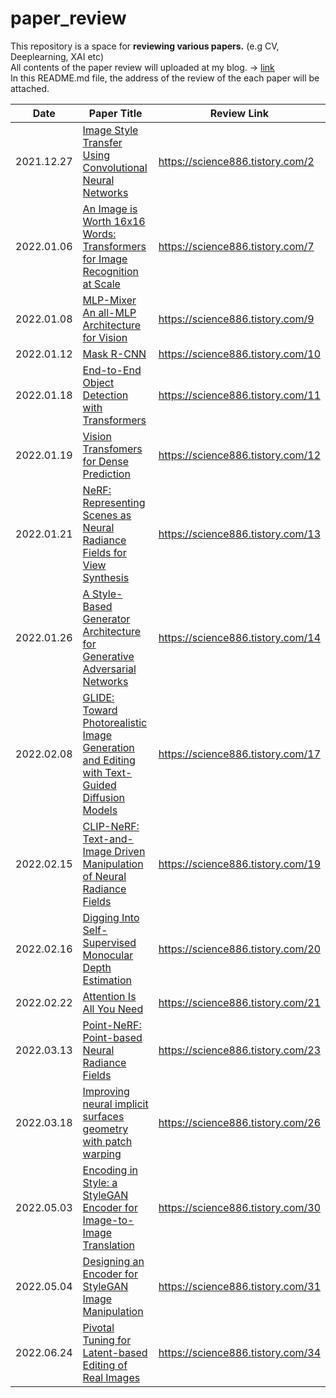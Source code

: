 # paper_review
This repository is a space for **reviewing various papers.** (e.g CV, Deeplearning, XAI etc)
</br> All contents of the paper review will uploaded at my blog. -> [link](https://science886.tistory.com/category/Paper%20review)
</br> In this README.md file, the address of the review of the each paper will be attached. 


|Date|Paper Title|Review Link|
|------|---|---|
|2021.12.27|[Image Style Transfer Using Convolutional Neural Networks](https://openaccess.thecvf.com/content_cvpr_2016/html/Gatys_Image_Style_Transfer_CVPR_2016_paper.html)| https://science886.tistory.com/2 |
|2022.01.06|[An Image is Worth 16x16 Words: Transformers for Image Recognition at Scale](https://arxiv.org/abs/2010.11929)| https://science886.tistory.com/7 |
|2022.01.08|[MLP-Mixer An all-MLP Architecture for Vision](https://arxiv.org/abs/2105.01601)| https://science886.tistory.com/9 |
|2022.01.12|[Mask R-CNN](https://arxiv.org/abs/1703.06870)| https://science886.tistory.com/10|
|2022.01.18|[End-to-End Object Detection with Transformers](https://arxiv.org/abs/2005.12872)| https://science886.tistory.com/11|
|2022.01.19|[Vision Transfomers for Dense Prediction](https://arxiv.org/abs/2103.13413)| https://science886.tistory.com/12|
|2022.01.21|[NeRF: Representing Scenes as Neural Radiance Fields for View Synthesis](https://arxiv.org/abs/2003.08934)| https://science886.tistory.com/13|
|2022.01.26|[A Style-Based Generator Architecture for Generative Adversarial Networks](https://arxiv.org/abs/1812.04948)| https://science886.tistory.com/14|
|2022.02.08|[GLIDE: Toward Photorealistic Image Generation and Editing with Text-Guided Diffusion Models](https://arxiv.org/abs/2112.10741)| https://science886.tistory.com/17|
|2022.02.15|[CLIP-NeRF: Text-and-Image Driven Manipulation of Neural Radiance Fields](https://arxiv.org/abs/2112.05139)| https://science886.tistory.com/19|
|2022.02.16|[Digging Into Self-Supervised Monocular Depth Estimation](https://arxiv.org/abs/1806.01260)| https://science886.tistory.com/20|
|2022.02.22|[Attention Is All You Need](https://arxiv.org/abs/1706.03762)| https://science886.tistory.com/21|
|2022.03.13|[Point-NeRF: Point-based Neural Radiance Fields](https://arxiv.org/abs/2201.08845)| https://science886.tistory.com/23|
|2022.03.18|[Improving neural implicit surfaces geometry with patch warping](https://arxiv.org/abs/2112.09648)| https://science886.tistory.com/26|
|2022.05.03|[Encoding in Style: a StyleGAN Encoder for Image-to-Image Translation](https://arxiv.org/abs/2008.00951)| https://science886.tistory.com/30|
|2022.05.04|[Designing an Encoder for StyleGAN Image Manipulation](https://arxiv.org/abs/2102.02766)| https://science886.tistory.com/31|
|2022.06.24|[Pivotal Tuning for Latent-based Editing of Real Images](https://arxiv.org/abs/2106.05744)| https://science886.tistory.com/34|

